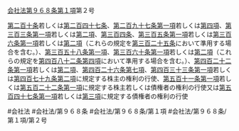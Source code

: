 [会社法第９６８条第１項](会社法＿＿＿＿第９６８条第１項)第２号

[第二百十条](会社法＿＿＿＿第２１０条)若しくは[第二百四十七条](会社法＿＿＿＿第２４７条)、[第二百九十七条第一項](会社法＿＿＿＿第２９７条第１項)若しくは[第四項](会社法＿＿＿＿第９６８条第４項)、[第三百三条第一項](会社法＿＿＿＿第３０３条第１項)若しくは[第二項](会社法＿＿＿＿第９６８条第２項)、[第三百四条](会社法＿＿＿＿第３０４条)、[第三百五条第一項](会社法＿＿＿＿第３０５条第１項)若しくは[第三百六条第一項](会社法＿＿＿＿第３０６条第１項)若しくは[第二項](会社法＿＿＿＿第９６８条第２項)（これらの規定を[第三百二十五条](会社法＿＿＿＿第３２５条)において準用する場合を含む。）、[第三百五十八条第一項](会社法＿＿＿＿第３５８条第１項)、[第三百六十条第一項](会社法＿＿＿＿第３６０条第１項)若しくは[第二項](会社法＿＿＿＿第９６８条第２項)（これらの規定を[第四百八十二条第四項](会社法＿＿＿＿第４８２条第４項)において準用する場合を含む。）、[第四百二十二条第一項](会社法＿＿＿＿第４２２条第１項)若しくは[第二項](会社法＿＿＿＿第９６８条第２項)、[第四百二十六条第七項](会社法＿＿＿＿第４２６条第７項)、[第四百三十三条第一項](会社法＿＿＿＿第４３３条第１項)若しくは[第四百七十九条第二項](会社法＿＿＿＿第４７９条第２項)に規定する株主の権利の行使、[第五百十一条第一項](会社法＿＿＿＿第５１１条第１項)若しくは[第五百二十二条第一項](会社法＿＿＿＿第５２２条第１項)に規定する株主若しくは債権者の権利の行使又は[第五百四十七条第一項](会社法＿＿＿＿第５４７条第１項)若しくは[第三項](会社法＿＿＿＿第９６８条第３項)に規定する債権者の権利の行使


#会社法
#会社法/第９６８条
#会社法/第９６８条/第１項
#会社法/第９６８条/第１項/第２号
